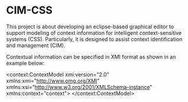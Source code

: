 # CIM-CSS
This project is about developing an eclipse-based graphical editor to support modeling of context information for intelligent context-sensitive systems (CSS). Particularly, it is designed to assist context identification and management (CIM).

Contextual information can be specified in XMI format as shown in an example below:
<?xml version="1.0" encoding="UTF-8"?>
<context:ContextModel xmi:version="2.0" xmlns:xmi="http://www.omg.org/XMI" xmlns:xsi="http://www.w3.org/2001/XMLSchema-instance" xmlns:context="context">
  <contextelements xsi:type="context:Composite" name="Room [r] is occupied" description="Activity" formalSpecification=""/>
  <contextelements xsi:type="context:Composite" name="Room [r] hosts meeting now"/>
  <contextelements xsi:type="context:Atomic" name="Environmental " refinementFromSubContext="//@refinements.0" description="Room [r] is noisy" contextProperty="//@properties.0"/>
  <contextelements xsi:type="context:Atomic" name="Location" refinementFromSubContext="//@refinements.0" description="There are at least two persons located at room [r]" contextProperty="//@properties.1 //@properties.3"/>
  <contextelements xsi:type="context:Atomic" name="Temporal" description="Current time" refinementFromSuperContext="//@refinements.0" contextProperty="//@properties.2"/>
  <refinements refiningContexts="//@contextelements.1"/>
  <relationships xsi:type="context:Causal" name="causes" sourceContext="//@contextelements.1" targetContext="//@contextelements.0"/>
  <sources name="Microphone"/>
  <sources name="Camera"/>
  <sources name="Digital Clock" type="Logical"/>
  <acquisitions xsi:type="context:Sensed" aquiredcontext="//@contextelements.2" contextsource="//@sources.0" name="sensedFrom"/>
  <acquisitions xsi:type="context:Sensed" aquiredcontext="//@contextelements.4" contextsource="//@sources.2" name="sensedFrom"/>
  <acquisitions xsi:type="context:Sensed" aquiredcontext="//@contextelements.3" contextsource="//@sources.1" name="sensedFrom"/>
  <entities name="Meeting Room [r]" type="Place"/>
  <characterizations name="characterizes" charEntity="//@entities.0" charContext="//@contextelements.1"/>
  <foci focalElement="G1 = Achieve[LightsSwitchedOn]" agent="A1 = Light Controller [lc1]" role="R1: Assignment (lc1, G1)" entity="" priority="Important" name="Focus: F1"/>
  <relevance focus="//@foci.0" relevantContext="//@contextelements.1" name="relevance"/>
  <valuesin property="//@properties.2" range="//@ranges.0" name="valuesIn"/>
  <valuesin property="//@properties.0" range="//@ranges.1" name="valuesIn"/>
  <ranges name="10:30"/>
  <ranges name="High"/>
  <properties name="noise level"/>
  <properties name="location"/>
  <properties name="time"/>
  <properties name="location"/>
</context:ContextModel>
